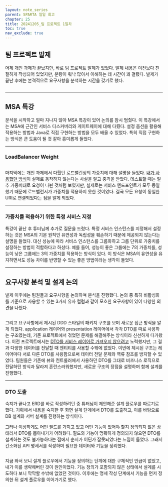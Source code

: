 ```yaml
---
layout: note_series
parent: SPARTA 일일 회고
chapter: 25
title: 20241205_팀 프로젝트 1일차
toc: true
nav_exclude: true
---
```


## 팀 프로젝트 발제
어제 개인 과제가 끝났지만, 바로 팀 프로젝트 발제가 있었다. 
발제 내용은 이전보다 친절하게 작성되어 있었지만, 분량이 워낙 많아서 이해하는 데 시간이 꽤 걸렸다. 
발제가 끝난 후에는 본격적으로 요구사항을 분석하는 시간을 갖기로 했다.

<img class="cdn-img" id="241205-요구사항-분석.png">

---

## MSA 특강
분석을 시작하고 얼마 지나지 않아 MSA 특강이 있어 논의를 잠시 멈췄다. 
이 특강에서는 MSA에 근간인 서비스 디스커버리와 게이트웨이에 대해 다뤘다. 
설정 옵션을 활용해 적용하는 방법과 Java로 직접 구현하는 방법을 모두 배울 수 있었다. 
특히 직접 구현하는 방식은 큰 도움이 될 것 같아 흥미롭게 들었다.

---

### LoadBalancer Weight

<img class="cdn-img" id="241205-gateway-weight.png">

마지막에는 개인 과제에서 다뤘던 로드밸런싱의 가중치에 대해 설명을 들었다. 
[내가 사용했던 방식](https://cloud.spring.io/spring-cloud-gateway/reference/html/#the-weight-route-predicate-factory)이 실제로 동작하지 않는다는 사실을 알고 충격을 받았다. 
테스트할 때는 얼추 가중치대로 요청이 나뉜 것처럼 보였지만, 
실제로는 서비스 엔드포인트가 모두 동일했기 때문에 로드밸런서가 가중치를 적용하지 못한 것이었다. 
결국 모든 요청이 동일한 URI로 연결되었다는 점을 알게 되었다.

---

### 가중치를 적용하기 위한 특정 서비스 지정
특강이 끝난 후 튜터님께 추가로 질문을 드렸다. 
특정 서비스 인스턴스를 지정해서 설정하는 것은 MSA의 기본 원칙인 유연성과 독립성을 훼손하기 때문에 제공되지 않는다는 설명을 들었다. 
대신 성능에 따라 서비스 인스턴스를 그룹화하고 그룹 단위로 가중치를 설정하는 방법이 적합하다고 하셨다. 
예를 들어, 성능이 좋은 그룹에는 7의 가중치를, 성능이 낮은 그룹에는 3의 가중치를 적용하는 방식이 있다.
이 방식은 MSA의 유연성을 유지하면서도 성능 차이를 반영할 수 있는 좋은 방법이라는 생각이 들었다.

---

## 요구사항 분석 및 설계 논의
발제 이후에는 팀원들과 요구사항을 논의하며 분석을 진행했다. 
논의 중 특히 비활성화를 기준으로 사용할 수 있는 3가지 유사 컬럼과 같이 모호한 요구사항이 있어 다양한 의견을 나눴다.

<img class="cdn-img" id="241205-ddd-package.png">

그리고 요구사항에서 제시된 DDD 스타일의 패키지 구조를 보며 새로운 접근 방식을 알게 되었다. 
application 레이어와 presentation 레이어에서 각각 DTO를 따로 사용하는 구조였는데, 
기존 프로젝트에서 겪었던 문제를 해결해주는 방식이라 신선하게 다가왔다. 
이전 프로젝트에서는 [DTO를 서비스 레이어로 가져오지 않으려고](https://velog.io/@jinny-l/Spring-DTO%EB%8A%94-%EC%96%B4%EB%94%94%EC%84%9C-%EC%96%B4%EB%96%BB%EA%B2%8C-%EB%B3%80%ED%99%98%ED%95%B4%EC%95%BC-%ED%95%A0%EA%B9%8C) 노력했지만, 
그 결과 다양한 데이터를 전달할 때 엔티티를 사용할 수밖에 없었다. 
이번에 제시된 구조는 레이어마다 서로 다른 DTO를 사용함으로써 데이터 전달 문제와 역류 참조를 방지할 수 있었다. 
팀원들은 기존에 뷰와 컨트롤러에서 사용하던 DTO를 그대로 비즈니스 로직으로 전달하던 방식과 달라져 혼란스러워했지만, 
새로운 구조의 장점을 설명하며 함께 설계를 진행했다.

---

### DTO 도출
숙지가 끝나고 ERD를 바로 작성하려던 중 튜터님이 제안해준 설계 플로우를 따르기로 했다. 
기획에서 내용을 숙지한 후 화면 설계 단계에서 DTO를 도출하고, 
이를 바탕으로 DB 설계와 서버 설계를 진행하는 방식이다.


그러나 이상하게도 어떤 필드를 가지고 있고 어떤 기능이 있어야 할지 정의되지 않은 상태라서 DTO를 뽑아내기가 어려웠다.
필드와 기능이 명확하게 정의되지 않으면 DTO를 설계하는 것도 불가능하다는 점에서 순서가 어딘가 잘못되었다는 느낌이 들었다.
그래서 간소화된 API 명세서를 작성하며 필요한 데이터와 기능을 정리했다.

<img class="cdn-img" id="241205-dto-도출.png">

지금 와서 보니 설계 플로우에서 기능을 정의하는 단계에 대한 구체적인 언급이 없었고, 
내가 이를 생략해버린 것이 원인이었다. 
기능 정의가 포함되지 않은 상태에서 설계를 시도하다 보니 막막할 수밖에 없었던 것이다. 
이후에는 명세 작성 단계에서 기능을 먼저 정의한 뒤 설계 플로우를 이어가기로 했다.